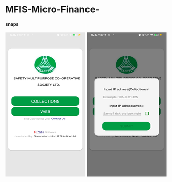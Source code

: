 # MFIS-Micro-Finance-


#### snaps

<img align="center" src="https://github.com/Tuurash/MFIS-Micro-Finance-/blob/master/snaps/Mfis1.jpeg" width="250" height="450"/> <img align="center" src="https://github.com/Tuurash/MFIS-Micro-Finance-/blob/master/snaps/Mfis2.jpeg" width="250" height="450"/>
